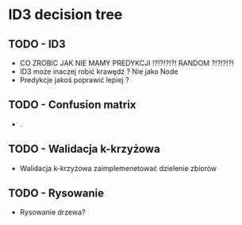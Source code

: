 # ID3 decision tree

## TODO - ID3
- CO ZROBIC JAK NIE MAMY PREDYKCJI !?!?!?!?! RANDOM ?!?!?!?!
- ID3 może inaczej robić krawędź ? Nie jako Node
- Predykcje jakoś poprawić lepiej ? 


## TODO - Confusion matrix
- .


## TODO - Walidacja k-krzyżowa
- Walidacja k-krzyżowa zaimplemenetować dzielenie zbiorów


## TODO - Rysowanie
- Rysowanie drzewa?

